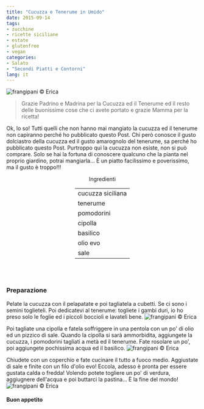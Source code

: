 ```yaml
---
title: "Cucuzza e Tenerume in Umido"
date: 2015-09-14
tags:
- zucchine
- ricette siciliane
- estate
- glutenfree
- vegan
categories:
- Salato
- "Secondi Piatti e Contorni"
lang: it
---
```

![](header.jpg "frangipani © Erica")

> Grazie Padrino e Madrina per la Cucuzza ed il Tenerume ed il resto delle buonissime cose che ci avete portato e grazie Mamma per la ricetta!

Ok, lo so! Tutti quelli che non hanno mai mangiato la cucuzza ed il tenerume non capiranno perché ho pubblicato questo Post. Chi però conosce il gusto dolciastro della cucuzza ed il gusto amarognolo del tenerume, sa perché ho pubblicato questo Post. Purtroppo qui la cucuzza non esiste, non si può comprare. Solo se hai la fortuna di conoscere qualcuno che la pianta nel proprio giardino, potrai mangiarla... È un piatto facilissimo e poverissimo, ma il gusto è troppo!!!


<div id="wrapper" style="text-align: center">
  <div id="yourdiv" style="display: inline-block;">
    <div class="ingredients">
      <div class="ingredients-title">Ingredienti</div>
      <table>
        <tbody>
          <tr>
            <td>cucuzza siciliana</td>
          </tr>
          <tr>
            <td>tenerume</td>
          </tr>
          <tr>
            <td>pomodorini</td>
          </tr>
          <tr>
            <td>cipolla</td>
          </tr>
          <tr>
            <td>basilico</td>
          </tr>
          <tr>
            <td>olio evo</td>
          </tr>
          <tr>
            <td>sale</td>
          </tr>
        </tbody>
      </table>
      <br></br>
    </div>
  </div>
</div>


<h3>
  <font color="grey">
    <i class="fa-solid fa-gears"></i>
  </font> Preparazione
</h3>

Pelate la cucuzza con il pelapatate e poi tagliatela a cubetti. Se ci sono i semini toglieteli. Poi dedicatevi al tenerume: togliete i gambi duri, io ho preso solo le foglie ed i piccoli boccioli e lavateli bene.
![](tagliati.jpg "frangipani © Erica")

Poi tagliate una cipolla e fatela soffriggere in una pentola con un po' di olio ed un pizzico di sale. Quando la cipolla si sarà ammorbidita, aggiungete la cucuzza, i pomodorini tagliati a metà ed il tenerume. Fate rosolare un po', poi aggiungete pochissima acqua ed il basilico. 
![](pentola.jpg "frangipani © Erica")

Chiudete con un coperchio e fate cucinare il tutto a fuoco medio. Aggiustate di sale e finite con un filo d'olio evo! Eccola, adesso è pronta per essere gustata calda o fredda! Volendo potete togliere un po' di verdura, aggiugnere dell'acqua e poi buttarci la pastina... È la fine del mondo!
![](risultato.jpg "frangipani © Erica")


<h4>Buon appetito
  <font color="red">
    <i class="fa-regular fa-face-smile"></i>
  </font>
</h4>